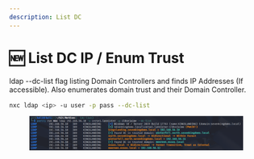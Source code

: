 ```yaml
---
description: List DC
---
```


# 🆕 List DC IP / Enum Trust

ldap --dc-list flag listing Domain Controllers and finds IP Addresses (If accessible). Also enumerates domain trust and their Domain Controller.

```bash
nxc ldap <ip> -u user -p pass --dc-list
```

<figure><img src="../.gitbook/assets/image (23).png" alt=""><figcaption></figcaption></figure>

